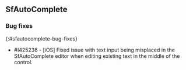 ## SfAutoComplete

### Bug fixes
{:#sfautocomplete-bug-fixes}

* \#I425236 - [iOS] Fixed issue with text input being misplaced in the SfAutoComplete editor when editing existing text in the middle of the control.